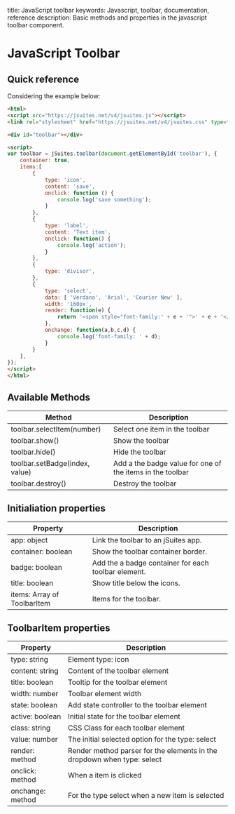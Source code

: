 title: JavaScript toolbar
keywords: Javascript, toolbar, documentation, reference
description: Basic methods and properties in the javascript toolbar component.

JavaScript Toolbar
==================

Quick reference
---------------

Considering the example below:

```html
<html>
<script src="https://jsuites.net/v4/jsuites.js"></script>
<link rel="stylesheet" href="https://jsuites.net/v4/jsuites.css" type="text/css" />

<div id="toolbar"></div>

<script>
var toolbar = jSuites.toolbar(document.getElementById('toolbar'), {
    container: true,
    items:[
        {
            type: 'icon',
            content: 'save',
            onclick: function () {
                console.log('save something');
            }
        },
        {
            type: 'label',
            content: 'Text item',
            onclick: function() {
                console.log('action');
            }
        },
        {
            type: 'divisor',
        },
        {
            type: 'select',
            data: [ 'Verdana', 'Arial', 'Courier New' ],
            width: '160px',
            render: function(e) {
                return '<span style="font-family:' + e + '">' + e + '</span>';
            },
            onchange: function(a,b,c,d) {
                console.log('font-family: ' + d);
            }
        }
    ],
});
</script>
</html>
```

  
  

Available Methods
-----------------

| Method | Description |
| --- | --- |
| toolbar.selectItem(number) | Select one item in the toolbar |
| toolbar.show() | Show the toolbar |
| toolbar.hide() | Hide the toolbar |
| toolbar.setBadge(index, value) | Add a the badge value for one of the items in the toolbar |
| toolbar.destroy() | Destroy the toolbar |

  
  

Initialiation properties
------------------------

| Property | Description |
| --- | --- |
| app: object | Link the toolbar to an jSuites app. |
| container: boolean | Show the toolbar container border. |
| badge: boolean | Add the a badge container for each toolbar element. |
| title: boolean | Show title below the icons. |
| items: Array of ToolbarItem | Items for the toolbar. |

  
  

ToolbarItem properties
----------------------

| Property | Description |
| --- | --- |
| type: string | Element type: icon | divisor | label | select |
| content: string | Content of the toolbar element |
| title: boolean | Tooltip for the toolbar element |
| width: number | Toolbar element width |
| state: boolean | Add state controller to the toolbar element |
| active: boolean | Initial state for the toolbar element |
| class: string | CSS Class for each toolbar element |
| value: number | The initial selected option for the type: select |
| render: method | Render method parser for the elements in the dropdown when type: select |
| onclick: method | When a item is clicked |
| onchange: method | For the type select when a new item is selected |
